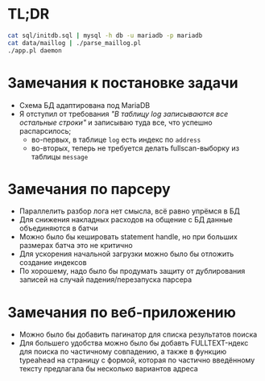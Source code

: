 # TL;DR

```sh
cat sql/initdb.sql | mysql -h db -u mariadb -p mariadb
cat data/maillog | ./parse_maillog.pl
./app.pl daemon
```

# Замечания к постановке задачи

- Схема БД адаптирована под MariaDB
- Я отступил от требования *"В таблицу log записываются все остальные строки"* и записываю туда все, что успешно распарсилось;
    * во-первых, в таблице `log` есть индекс по `address`
    * во-вторых, теперь не требуется делать fullscan-выборку из таблицы `message`

# Замечания по парсеру

- Параллелить разбор лога нет смысла, всё равно упрёмся в БД
- Для снижения накладных расходов на общение с БД данные объединяются в батчи
- Можно было бы кешировать statement handle, но при больших размерах батча это не критично
- Для ускорения начальной загрузки можно было бы отложить создание индексов
- По хорошему, надо было бы продумать защиту от дублирования записей на случай падения/перезапуска парсера

# Замечания по веб-приложению

- Можно было бы добавить пагинатор для списка результатов поиска
- Для большего удобства можно было бы добавть FULLTEXT-ндекс для поиска по частичному совпадению, а также в функцию typeahead на страницу с формой, которая по частично введённому тексту предлагала бы несколько вариантов адреса
